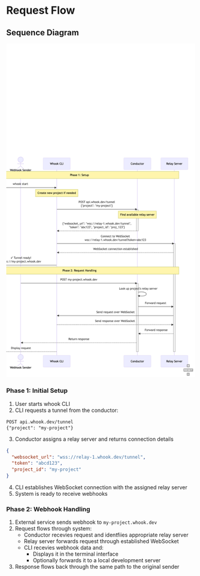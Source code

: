 # Request Flow

## Sequence Diagram

![Sequence Diagram](resources/sequence.png "Sequence Diagram")

### Phase 1: Initial Setup

1. User starts whook CLI
2. CLI requests a tunnel from the conductor:

```
POST api.whook.dev/tunnel
{"project": "my-project"}
```

3. Conductor assigns a relay server and returns connection details

```json
{
  "websocket_url": "wss://relay-1.whook.dev/tunnel",
  "token": "abcd123",
  "project_id": "my-project"
}
```

4. CLI establishes WebSocket connection with the assigned relay server
5. System is ready to receive webhooks

### Phase 2: Webhook Handling

1. External service sends webhook to `my-project.whook.dev`
2. Request flows through system:
   - Conductor recevies request and identfiies appropriate relay server
   - Relay server forwards request through established WebSocket
   - CLI recevies webhook data and:
     - Displays it in the terminal interface
     - Optionally forwards it to a local development server
3. Response flows back through the same path to the original sender
